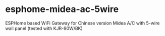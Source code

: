 # esphome-midea-ac-5wire
ESPHome based WiFi Gateway for Chinese version Midea A/C with 5-wire wall panel (tested with KJR-90W/BK)
